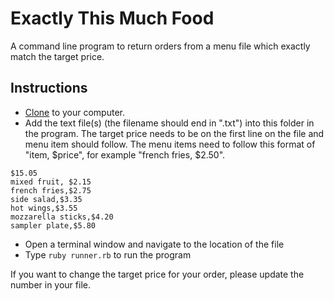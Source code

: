 # Exactly This Much Food

A command line program to return orders from a menu file which exactly match the target price. 

## Instructions

* [Clone](https://help.github.com/articles/cloning-a-repository/) to your computer.
* Add the text file(s) (the filename should end in ".txt") into this folder in the program.  The target price needs to be on the first line on the file and menu item should follow.  The menu items need to follow this format of "item, $price", for example "french fries, $2.50".  


```text
$15.05
mixed fruit, $2.15
french fries,$2.75
side salad,$3.35
hot wings,$3.55
mozzarella sticks,$4.20
sampler plate,$5.80
```

* Open a terminal window and navigate to the location of the file
* Type `ruby runner.rb` to run the program


If you want to change the target price for your order, please update the number in your file. 






